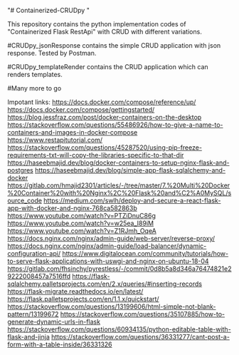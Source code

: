 "# Containerized-CRUDpy " 

This repository contains the python implementation codes of "Containerized Flask RestApi" with CRUD with different variations.

#CRUDpy_jsonResponse contains the simple CRUD application with json response. Tested by Postman.

#CRUDpy_templateRender contains the CRUD application which can renders templates.

#Many more to go

Impotant links:
https://docs.docker.com/compose/reference/up/
https://docs.docker.com/compose/gettingstarted/
https://blog.jessfraz.com/post/docker-containers-on-the-desktop
https://stackoverflow.com/questions/55486926/how-to-give-a-name-to-containers-and-images-in-docker-compose
https://www.restapitutorial.com/
https://stackoverflow.com/questions/45287520/using-pip-freeze-requirements-txt-will-copy-the-libraries-specific-to-that-dir
https://haseebmajid.dev/blog/docker-containers-to-setup-nginx-flask-and-postgres
https://haseebmajid.dev/blog/simple-app-flask-sqlalchemy-and-docker
https://gitlab.com/hmajid2301/articles/-/tree/master/7.%20Multi%20Docker%20Container%20with%20Nginx%2C%20Flask%20and%C2%A0MySQL/source_code
https://medium.com/swlh/deploy-and-secure-a-react-flask-app-with-docker-and-nginx-768ca582863b
https://www.youtube.com/watch?v=PTZiDnuC86g
https://www.youtube.com/watch?v=w25ea_I89iM
https://www.youtube.com/watch?v=Z1RJmh_OqeA
https://docs.nginx.com/nginx/admin-guide/web-server/reverse-proxy/
https://docs.nginx.com/nginx/admin-guide/load-balancer/dynamic-configuration-api/
https://www.digitalocean.com/community/tutorials/how-to-serve-flask-applications-with-uswgi-and-nginx-on-ubuntu-18-04
https://gitlab.com/fhsinchy/pyrestless/-/commit/0d8b5a8d346a76474821e29222008457a7516ffd
https://flask-sqlalchemy.palletsprojects.com/en/2.x/queries/#inserting-records
https://flask-migrate.readthedocs.io/en/latest/
https://flask.palletsprojects.com/en/1.1.x/quickstart/
https://stackoverflow.com/questions/13199606/html-simple-not-blank-pattern/13199672
https://stackoverflow.com/questions/35107885/how-to-generate-dynamic-urls-in-flask
https://stackoverflow.com/questions/60934135/python-editable-table-with-flask-and-jinja
https://stackoverflow.com/questions/36331277/cant-post-a-form-with-a-table-inside/36331326
